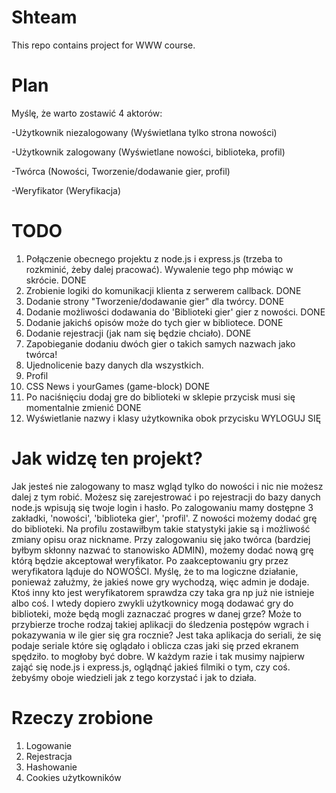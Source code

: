 # Shteam
This repo contains project for WWW course.

# Plan

Myślę, że warto zostawić 4 aktorów:

-Użytkownik niezalogowany (Wyświetlana tylko strona nowości)

-Użytkownik zalogowany (Wyświetlane nowości, biblioteka, profil)

-Twórca (Nowości, Tworzenie/dodawanie gier, profil)

-Weryfikator (Weryfikacja)

# TODO

1. Połączenie obecnego projektu z node.js i express.js (trzeba to rozkminić, żeby dalej pracować). Wywalenie tego php mówiąc w skrócie. DONE
2. Zrobienie logiki do komunikacji klienta z serwerem callback. DONE
3. Dodanie strony "Tworzenie/dodawanie gier" dla twórcy. DONE
4. Dodanie możliwości dodawania do 'Biblioteki gier' gier z nowości. DONE
5. Dodanie jakichś opisów może do tych gier w bibliotece. DONE
6. Dodanie rejestracji (jak nam się będzie chciało). DONE 
7. Zapobieganie dodaniu dwóch gier o takich samych nazwach jako twórca!
8. Ujednolicenie bazy danych dla wszystkich.
9. Profil
10. CSS News i yourGames (game-block) DONE
11. Po naciśnięciu dodaj gre do biblioteki w sklepie przycisk musi się momentalnie zmienić DONE
12. Wyświetlanie nazwy i klasy użytkownika obok przycisku WYLOGUJ SIĘ


# Jak widzę ten projekt?

Jak jesteś nie zalogowany to masz wgląd tylko do nowości i nic nie możesz dalej z tym robić.
Możesz się zarejestrować i po rejestracji do bazy danych node.js wpisują się twoje login i hasło.
Po zalogowaniu mamy dostępne 3 zakładki, 'nowości', 'biblioteka gier', 'profil'. Z nowości możemy dodać grę do biblioteki.
Na profilu zostawiłbym takie statystyki jakie są i możliwość zmiany opisu oraz nickname.
Przy zalogowaniu się jako twórca (bardziej byłbym skłonny nazwać to stanowisko ADMIN), możemy dodać nową grę którą będzie akceptował weryfikator.
Po zaakceptowaniu gry przez weryfikatora ląduje do NOWOŚCI.
Myślę, że to ma logiczne działanie, ponieważ załużmy, że jakieś nowe gry wychodzą, więc admin je dodaje. Ktoś inny kto jest weryfikatorem sprawdza czy taka gra np już nie istnieje albo coś.
I wtedy dopiero zwykli użytkownicy mogą dodawać gry do biblioteki, może będą mogli zaznaczać progres w danej grze? Może to przybierze troche rodzaj takiej aplikacji do śledzenia postępów  wgrach i pokazywania w ile gier się gra rocznie?
Jest taka aplikacja do seriali, że się podaje seriale które się oglądało i oblicza czas jaki się przed ekranem spędziło. to mogłoby być dobre.
W każdym razie i tak musimy najpierw zająć się node.js i express.js, oglądnąć jakieś filmiki o tym, czy coś.
żebyśmy oboje wiedzieli jak z tego korzystać i jak to działa.

# Rzeczy zrobione

1. Logowanie
2. Rejestracja
3. Hashowanie
4. Cookies użytkowników
